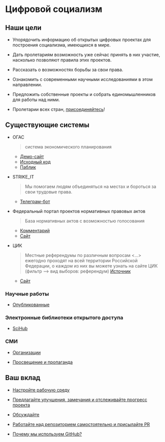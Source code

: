 # Цифровой социализм

## Наши цели
* Упорядочить информацию об открытых цифровых проектах для построения социализма, имеющихся в мире.

* Дать пролетариям возможность уже сейчас принять в них участие, насколько позволяют правила этих проектов.

* Рассказать о возможностях борьбы за свои права.

* Ознакомить с современными научными исследованиями в этом направлении.

* Предложить собственные проекты и собрать единомышленников для работы над ними.

* Пролетарии всех стран, [присоединяйтесь](#ваш-вклад)!

## Существующие системы
* ОГАС
    > система экономического планирования
    * [Демо-сайт](https://ogasdemo.ru/)
    * [Исходный код](https://github.com/NewCyberState/OGAS)
    * [Паблик](https://vk.com/digital_socialism)

* STRIKE_IT
    > Мы помогаем людям объединяться на местах и бороться за свои трудовые права.
    * [Телеграм-бот](https://t.me/STRIKE_IT_BOT)

* Федеральный портал проектов нормативных правовых актов
    > База нормативных актов с возможностью голосования
    * [Комментарий](https://t.me/pramayademokratia/269)
    * [Сайт](http://regulation.gov.ru)

* ЦИК
    > Местные референдумы по различным вопросам <...> ежегодно проходят на всей территории Российской Федерации, о каждом из них вы можете узнать на сайте ЦИК (фильтр —> вид выборов: референдум) [Источник](https://vk.com/wall-192540388_741)
    * [Сайт](http://www.cikrf.ru/)


### Научные работы
* [Опубликованные](./scientific_works.md)


### Электронные библиотеки открытого доступа
* [SciHub](https://vk.com/sci_hub)


### СМИ
* [Организации](./organizations.md)

* [Просвещение и пропаганда](./educative.md)


## Ваш вклад
* [Настройте рабочую среду](./working_environment.md)

* [Предлагайте улучшения, замечания и отслеживайте прогресс проектa](./issues_guide.md)

* [Обсуждайте](./discussions_guide.md)

* [Работайте над репозиторием самостоятельно и присылайте PR](https://youtu.be/Wz7RDh6CylI)

* [Почему мы используем GitHub?](./why_git.md)
